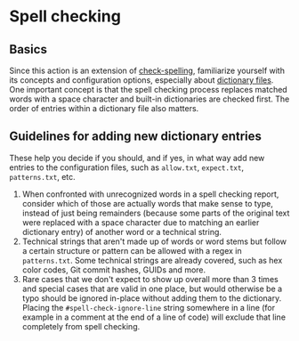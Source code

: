 # Spell checking

## Basics

Since this action is an extension of [check-spelling](https://github.com/check-spelling/check-spelling), familiarize yourself with its concepts and configuration options, especially about [dictionary files](https://github.com/check-spelling/check-spelling).
One important concept is that the spell checking process replaces matched words with a space character and built-in dictionaries are checked first. The order of entries within a dictionary file also matters.

## Guidelines for adding new dictionary entries

These help you decide if you should, and if yes, in what way add new entries to the configuration files, such as `allow.txt`, `expect.txt`, `patterns.txt`, etc.

1. When confronted with unrecognized words in a spell checking report, consider which of those are actually words that make sense to type, instead of just being remainders (because some parts of the original text were replaced with a space character due to matching an earlier dictionary entry) of another word or a technical string.
2. Technical strings that aren't made up of words or word stems but follow a certain structure or pattern can be allowed with a regex in `patterns.txt`. Some technical strings are already covered, such as hex color codes, Git commit hashes, GUIDs and more.
3. Rare cases that we don't expect to show up overall more than 3 times and special cases that are valid in one place, but would otherwise be a typo should be ignored in-place without adding them to the dictionary. Placing the `#spell-check-ignore-line` string somewhere in a line (for example in a comment at the end of a line of code) will exclude that line completely from spell checking.
